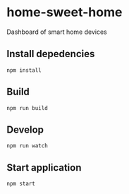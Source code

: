 # home-sweet-home
Dashboard of smart home devices

## Install depedencies
```
npm install
```

## Build
```
npm run build
```

## Develop
```
npm run watch
```

## Start application
```
npm start
```
